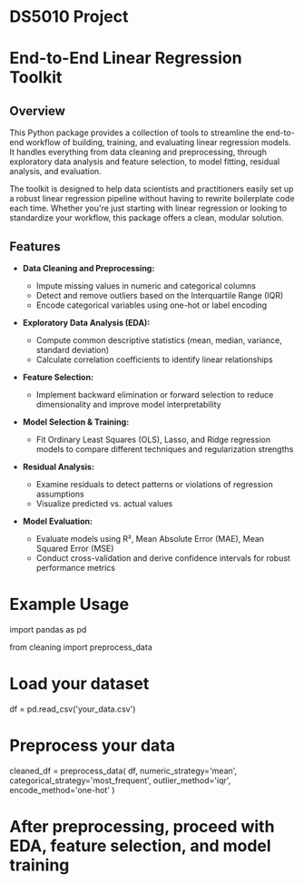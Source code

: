 # DS5010 Project
# End-to-End Linear Regression Toolkit

## Overview
This Python package provides a collection of tools to streamline the end-to-end workflow of building, training, and evaluating linear regression models. It handles everything from data cleaning and preprocessing, through exploratory data analysis and feature selection, to model fitting, residual analysis, and evaluation.

The toolkit is designed to help data scientists and practitioners easily set up a robust linear regression pipeline without having to rewrite boilerplate code each time. Whether you're just starting with linear regression or looking to standardize your workflow, this package offers a clean, modular solution.

## Features
- **Data Cleaning and Preprocessing:**  
  - Impute missing values in numeric and categorical columns  
  - Detect and remove outliers based on the Interquartile Range (IQR)  
  - Encode categorical variables using one-hot or label encoding

- **Exploratory Data Analysis (EDA):**  
  - Compute common descriptive statistics (mean, median, variance, standard deviation)  
  - Calculate correlation coefficients to identify linear relationships

- **Feature Selection:**  
  - Implement backward elimination or forward selection to reduce dimensionality and improve model interpretability

- **Model Selection & Training:**  
  - Fit Ordinary Least Squares (OLS), Lasso, and Ridge regression models to compare different techniques and regularization strengths

- **Residual Analysis:**  
  - Examine residuals to detect patterns or violations of regression assumptions  
  - Visualize predicted vs. actual values

- **Model Evaluation:**  
  - Evaluate models using R², Mean Absolute Error (MAE), Mean Squared Error (MSE)  
  - Conduct cross-validation and derive confidence intervals for robust performance metrics

# Example Usage

import pandas as pd

from cleaning import preprocess_data


# Load your dataset
df = pd.read_csv('your_data.csv')

# Preprocess your data
cleaned_df = preprocess_data(
    df,
    numeric_strategy='mean',
    categorical_strategy='most_frequent',
    outlier_method='iqr',
    encode_method='one-hot'
)

# After preprocessing, proceed with EDA, feature selection, and model training

